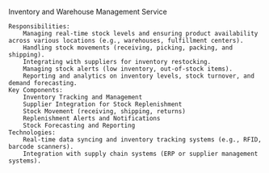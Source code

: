 Inventory and Warehouse Management Service

    Responsibilities:
        Managing real-time stock levels and ensuring product availability across various locations (e.g., warehouses, fulfillment centers).
        Handling stock movements (receiving, picking, packing, and shipping).
        Integrating with suppliers for inventory restocking.
        Managing stock alerts (low inventory, out-of-stock items).
        Reporting and analytics on inventory levels, stock turnover, and demand forecasting.
    Key Components:
        Inventory Tracking and Management
        Supplier Integration for Stock Replenishment
        Stock Movement (receiving, shipping, returns)
        Replenishment Alerts and Notifications
        Stock Forecasting and Reporting
    Technologies:
        Real-time data syncing and inventory tracking systems (e.g., RFID, barcode scanners).
        Integration with supply chain systems (ERP or supplier management systems).

